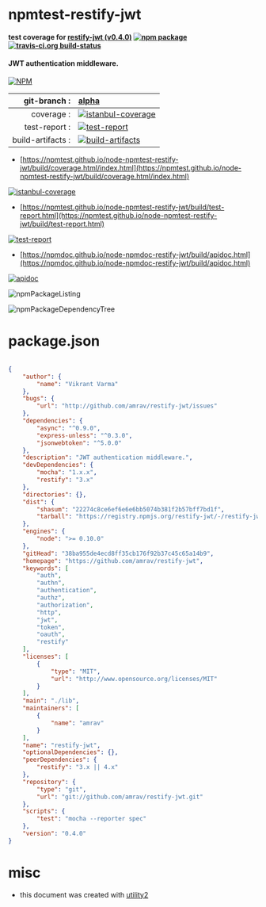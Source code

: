 # npmtest-restify-jwt

#### test coverage for  [restify-jwt (v0.4.0)](https://github.com/amrav/restify-jwt)  [![npm package](https://img.shields.io/npm/v/npmtest-restify-jwt.svg?style=flat-square)](https://www.npmjs.org/package/npmtest-restify-jwt) [![travis-ci.org build-status](https://api.travis-ci.org/npmtest/node-npmtest-restify-jwt.svg)](https://travis-ci.org/npmtest/node-npmtest-restify-jwt)

#### JWT authentication middleware.

[![NPM](https://nodei.co/npm/restify-jwt.png?downloads=true&downloadRank=true&stars=true)](https://www.npmjs.com/package/restify-jwt)

| git-branch : | [alpha](https://github.com/npmtest/node-npmtest-restify-jwt/tree/alpha)|
|--:|:--|
| coverage : | [![istanbul-coverage](https://npmtest.github.io/node-npmtest-restify-jwt/build/coverage.badge.svg)](https://npmtest.github.io/node-npmtest-restify-jwt/build/coverage.html/index.html)|
| test-report : | [![test-report](https://npmtest.github.io/node-npmtest-restify-jwt/build/test-report.badge.svg)](https://npmtest.github.io/node-npmtest-restify-jwt/build/test-report.html)|
| build-artifacts : | [![build-artifacts](https://npmtest.github.io/node-npmtest-restify-jwt/glyphicons_144_folder_open.png)](https://github.com/npmtest/node-npmtest-restify-jwt/tree/gh-pages/build)|

- [https://npmtest.github.io/node-npmtest-restify-jwt/build/coverage.html/index.html](https://npmtest.github.io/node-npmtest-restify-jwt/build/coverage.html/index.html)

[![istanbul-coverage](https://npmtest.github.io/node-npmtest-restify-jwt/build/screenCapture.buildCi.browser.%252Ftmp%252Fbuild%252Fcoverage.lib.html.png)](https://npmtest.github.io/node-npmtest-restify-jwt/build/coverage.html/index.html)

- [https://npmtest.github.io/node-npmtest-restify-jwt/build/test-report.html](https://npmtest.github.io/node-npmtest-restify-jwt/build/test-report.html)

[![test-report](https://npmtest.github.io/node-npmtest-restify-jwt/build/screenCapture.buildCi.browser.%252Ftmp%252Fbuild%252Ftest-report.html.png)](https://npmtest.github.io/node-npmtest-restify-jwt/build/test-report.html)

- [https://npmdoc.github.io/node-npmdoc-restify-jwt/build/apidoc.html](https://npmdoc.github.io/node-npmdoc-restify-jwt/build/apidoc.html)

[![apidoc](https://npmdoc.github.io/node-npmdoc-restify-jwt/build/screenCapture.buildCi.browser.%252Ftmp%252Fbuild%252Fapidoc.html.png)](https://npmdoc.github.io/node-npmdoc-restify-jwt/build/apidoc.html)

![npmPackageListing](https://npmtest.github.io/node-npmtest-restify-jwt/build/screenCapture.npmPackageListing.svg)

![npmPackageDependencyTree](https://npmtest.github.io/node-npmtest-restify-jwt/build/screenCapture.npmPackageDependencyTree.svg)



# package.json

```json

{
    "author": {
        "name": "Vikrant Varma"
    },
    "bugs": {
        "url": "http://github.com/amrav/restify-jwt/issues"
    },
    "dependencies": {
        "async": "^0.9.0",
        "express-unless": "^0.3.0",
        "jsonwebtoken": "^5.0.0"
    },
    "description": "JWT authentication middleware.",
    "devDependencies": {
        "mocha": "1.x.x",
        "restify": "3.x"
    },
    "directories": {},
    "dist": {
        "shasum": "22274c8ce6ef6e6e6bb5074b381f2b57bff7bd1f",
        "tarball": "https://registry.npmjs.org/restify-jwt/-/restify-jwt-0.4.0.tgz"
    },
    "engines": {
        "node": ">= 0.10.0"
    },
    "gitHead": "38ba955de4ecd8ff35cb176f92b37c45c65a14b9",
    "homepage": "https://github.com/amrav/restify-jwt",
    "keywords": [
        "auth",
        "authn",
        "authentication",
        "authz",
        "authorization",
        "http",
        "jwt",
        "token",
        "oauth",
        "restify"
    ],
    "licenses": [
        {
            "type": "MIT",
            "url": "http://www.opensource.org/licenses/MIT"
        }
    ],
    "main": "./lib",
    "maintainers": [
        {
            "name": "amrav"
        }
    ],
    "name": "restify-jwt",
    "optionalDependencies": {},
    "peerDependencies": {
        "restify": "3.x || 4.x"
    },
    "repository": {
        "type": "git",
        "url": "git://github.com/amrav/restify-jwt.git"
    },
    "scripts": {
        "test": "mocha --reporter spec"
    },
    "version": "0.4.0"
}
```



# misc
- this document was created with [utility2](https://github.com/kaizhu256/node-utility2)
